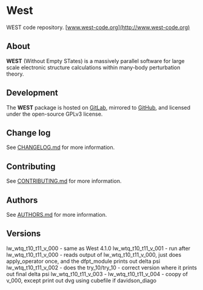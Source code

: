 # West
WEST code repository. [www.west-code.org](http://www.west-code.org)  

## About
**WEST** (Without Empty STates) is a massively parallel software for large scale electronic structure calculations within many-body perturbation theory. 

## Development 
The **WEST** package is hosted on [GitLab](http://greatfire.uchicago.edu/west-public/West), mirrored to [GitHub](https://github.com/west-code-development/West), and licensed under the open-source GPLv3 license.

## Change log
See [CHANGELOG.md](CHANGELOG.md) for more information.

## Contributing 
See [CONTRIBUTING.md](CONTRIBUTING.md) for more information.

## Authors
See [AUTHORS.md](AUTHORS.md) for more information.

## Versions
lw_wtq_t10_t11_v_000 - same as West 4.1.0
lw_wtq_t10_t11_v_001 - run after lw_wtq_t10_t11_v_000 - reads output of lw_wtq_t10_t11_v_000, just does apply_operator once, and the dfpt_module prints out delta psi
lw_wtq_t10_t11_v_002 - does the try_10/try_10 - correct version where it prints out final delta psi
lw_wtq_t10_t11_v_003 - 
lw_wtq_t10_t11_v_004 - coopy of v_000, except print out dvg using cubefile if davidson_diago
